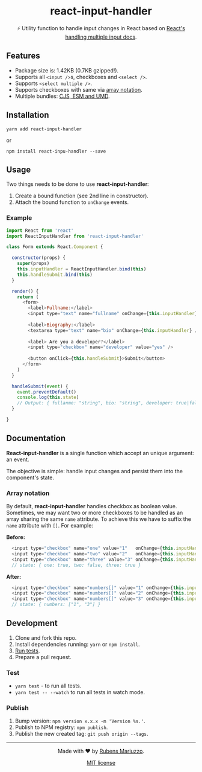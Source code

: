 <div align=center>

# react-input-handler

⚡️ Utility function to handle input changes in React based on [React's handling multiple input docs](https://reactjs.org/docs/forms.html#handling-multiple-inputs).

</div>

## Features

  - Package size is: 1.42KB (0.7KB gzipped!).
  - Supports all `<input />`s, checkboxes and `<select />`.
  - Supports `<select multiple />`.
  - Supports checkboxes with same via [array notation](#array-notation).
  - Multiple bundles: [CJS, ESM and UMD](dist).

## Installation

```shell
yarn add react-input-handler
```

or 

```shell
npm install react-inpu-handler --save
```

## Usage

Two things needs to be done to use **react-input-handler**:

  1. Create a bound function (see 2nd line in constructor).
  2. Attach the bound function to `onChange` events.

### Example

```js
import React from 'react'
import ReactInputHandler from 'react-input-handler'

class Form extends React.Component {

  constructor(props) {
    super(props)
    this.inputHandler = ReactInputHandler.bind(this)
    this.handleSubmit.bind(this)
  }

  render() {
    return (
      <form>
        <label>Fullname:</label>
        <input type="text" name="fullname" onChange={this.inputHandler} />
        
        <label>Biography:</label>
        <textarea type="text" name="bio" onChange={this.inputHandler} />
        
        <label> Are you a developer?</label>
        <input type="checkbox" name="developer" value="yes" />
        
        <button onClick={this.handleSubmit}>Submit</button>
      </form>
    )
  }

  handleSubmit(event) {
    event.preventDefault()
    console.log(this.state)
    // Output: { fullanme: "string", bio: "string", developer: true|false }
  }

}
```

## Documentation

**React-input-handler** is a single function which accept an unique argument: an event.

The objective is simple: handle input changes and persist them into the component's state.

### Array notation

By default, **react-input-handler** handles checkbox as boolean value. Sometimes, we may want two or more checkboxes to be handled as an array sharing the same `name` attribute. To achieve this we have to suffix the `name` attribute with `[]`. For example:

**Before:**

```js
  <input type="checkbox" name="one" value="1"   onChange={this.inputHandler} checked />
  <input type="checkbox" name="two" value="2"   onChange={this.inputHandler} />
  <input type="checkbox" name="three" value="3" onChange={this.inputHandler} checked />
  // state: { one: true, two: false, three: true }
```

**After:**

```js
  <input type="checkbox" name="numbers[]" value="1" onChange={this.inputHandler} checked />
  <input type="checkbox" name="numbers[]" value="2" onChange={this.inputHandler} />
  <input type="checkbox" name="numbers[]" value="3" onChange={this.inputHandler} checked />
  // state: { numbers: ["1", "3"] }
```

## Development

  1. Clone and fork this repo.
  2. Install dependencies running: `yarn` or `npm install`.
  3. [Run tests](#test).
  4. Prepare a pull request.

### Test

  - `yarn test` - to run all tests.
  - `yarn test -- --watch` to run all tests in watch mode.

### Publish

  1. Bump version: `npm version x.x.x -m 'Version %s.'`.
  2. Publish to NPM registry: `npm publish`.
  3. Publish the new created tag: `git push origin --tags`.


---

<div align=center>

Made with :heart: by [Rubens Mariuzzo](https://github.com/rmariuzzo).

[MIT license](LICENSE)

</div>
